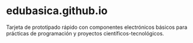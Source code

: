 # edubasica.github.io
Tarjeta de prototipado rápido con componentes electrónicos básicos para prácticas de programación y proyectos científicos-tecnológicos.
